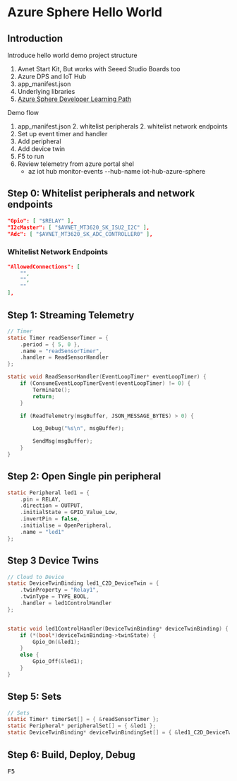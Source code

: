 # Azure Sphere Hello World


## Introduction

Introduce hello world demo project structure

1. Avnet Start Kit, But works with Seeed Studio Boards too
2. Azure DPS and IoT Hub
3. app_manifest.json
4. Underlying libraries
5. [Azure Sphere Developer Learning Path](http://aka.ms/azure-sphere-developer-learning-path)


Demo flow

1. app_manifest.json
   2. whitelist peripherals
   2. whitelist network endpoints
2. Set up event timer and handler
3. Add peripheral
4. Add device twin
5. F5 to run
6. Review telemetry from azure portal shel
   * az iot hub monitor-events --hub-name iot-hub-azure-sphere


## Step 0: Whitelist peripherals and network endpoints

```json
"Gpio": [ "$RELAY" ],
"I2cMaster": [ "$AVNET_MT3620_SK_ISU2_I2C" ],
"Adc": [ "$AVNET_MT3620_SK_ADC_CONTROLLER0" ],
```

### Whitelist Network Endpoints

```json
"AllowedConnections": [
    "",
    "",
    ""
],
```


## Step 1: Streaming Telemetry

```c
// Timer
static Timer readSensorTimer = {
	.period = { 5, 0 },
	.name = "readSensorTimer",
	.handler = ReadSensorHandler
};

static void ReadSensorHandler(EventLoopTimer* eventLoopTimer) {
	if (ConsumeEventLoopTimerEvent(eventLoopTimer) != 0) {
		Terminate();
		return;
	}

	if (ReadTelemetry(msgBuffer, JSON_MESSAGE_BYTES) > 0) {

		Log_Debug("%s\n", msgBuffer);

		SendMsg(msgBuffer);
	}
}
```

## Step 2: Open Single pin peripheral

```c
static Peripheral led1 = {
	.pin = RELAY,
	.direction = OUTPUT,
	.initialState = GPIO_Value_Low,
	.invertPin = false,
	.initialise = OpenPeripheral,
	.name = "led1"
};
```

## Step 3 Device Twins

```c
// Cloud to Device
static DeviceTwinBinding led1_C2D_DeviceTwin = {
	.twinProperty = "Relay1",
	.twinType = TYPE_BOOL,
	.handler = led1ControlHandler
};


static void led1ControlHandler(DeviceTwinBinding* deviceTwinBinding) {
	if (*(bool*)deviceTwinBinding->twinState) {
		Gpio_On(&led1);
	}
	else {
		Gpio_Off(&led1);
	}
}
```

## Step 5: Sets

```c
// Sets
static Timer* timerSet[] = { &readSensorTimer };
static Peripheral* peripheralSet[] = { &led1 };
static DeviceTwinBinding* deviceTwinBindingSet[] = { &led1_C2D_DeviceTwin };
```

## Step 6: Build, Deploy, Debug

<kbd>F5</kbd>

